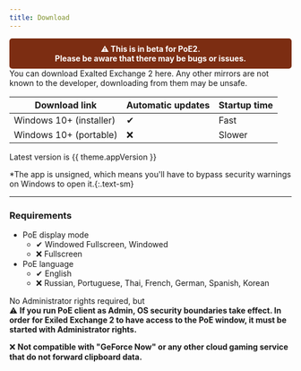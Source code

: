 ```yaml
---
title: Download
---
```


<script setup>
import { useData } from 'vitepress'

const { theme } = useData()
</script>
<div style="background-color: #7c2d12; color: white; padding: 10px; text-align: center; font-weight: bold; border-radius: 5px;">
  ⚠️ This is in beta for PoE2. <br/> Please be aware that there may be bugs or issues.
</div>
You can download Exalted Exchange 2 here. Any other mirrors are not known
to the developer, downloading from them may be unsafe.

| Download link                                                                                                                                      | Automatic updates | Startup time |
| -------------------------------------------------------------------------------------------------------------------------------------------------- | ----------------- | ------------ |
| <a :href="`${theme.github.releasesUrl}/download/v${theme.appVersion}/exiled-exchange-2-Setup-${theme.appVersion}.exe`">Windows 10+ (installer)</a> | ✔                 | Fast         |
| <a :href="`${theme.github.releasesUrl}/download/v${theme.appVersion}/exiled-exchange-2-${theme.appVersion}.exe`">Windows 10+ (portable)</a>        | ❌                 | Slower       |

Latest version is <span class="bg-gray-100 border rounded px-1">{{ theme.appVersion }}</span>

*The app is unsigned, which means you'll have to bypass security
warnings on Windows to open it.{:.text-sm}

---

### Requirements

- PoE display mode
  - ✔ Windowed Fullscreen, Windowed
  - ❌ Fullscreen
- PoE language
  - ✔ English
  - ❌ Russian, Portuguese, Thai, French, German, Spanish, Korean

No Administrator rights required, but\
⚠ **If you run PoE client as Admin, OS security boundaries take effect.
In order for Exiled Exchange 2 to have access to the PoE window, it must be started with Administrator rights.**

❌ **Not compatible with "GeForce Now" or any other cloud gaming service that do not forward clipboard data.**
